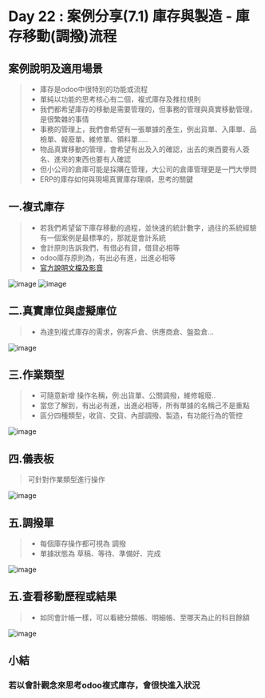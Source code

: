 # Day 22 : 案例分享(7.1) 庫存與製造 - 庫存移動(調撥)流程

## 案例說明及適用場景
>- 庫存是odoo中很特別的功能或流程
>- 單純以功能的思考核心有二個，複式庫存及推拉規則
>- 我們都希望庫存的移動是需要管理的，但事務的管理與真實移動管理，是很繁雜的事情
>- 事務的管理上，我們會希望有一張單據的產生，例出貨單、入庫單、品檢單、報廢單、維修單、領料單.....
>- 物品真實移動的管理，會希望有出及入的確認，出去的東西要有人簽名、進來的東西也要有人確認
>- 但小公司的倉庫可能是採購在管理，大公司的倉庫管理更是一門大學問
>- ERP的庫存如何與現場真實庫存理順，思考的關鍵

## 一.複式庫存
>- 若我們希望留下庫存移動的過程，並快速的統計數字，過往的系統經驗有一個案例是最標準的，那就是會計系統
>- 會計原則告訴我們，有借必有貸，借貸必相等
>- odoo庫存原則為，有出必有進，出進必相等
>- [官方說明文檔及影音](https://www.odoo.com/documentation/14.0/zh_CN/applications/inventory_and_mrp/inventory.html)

![image](https://user-images.githubusercontent.com/1887931/136120307-a5f47f5e-55d7-4788-a448-d0063290d7f9.png)
![image](https://user-images.githubusercontent.com/1887931/136119857-f555626c-a8aa-4f39-995d-1e51b01a318b.png)

## 二.真實庫位與虛擬庫位
>- 為達到複式庫存的需求，例客戶倉、供應商倉、盤盈倉...

![image](https://user-images.githubusercontent.com/1887931/136119961-1f1ccc9f-9498-4d8c-842c-b5190ea7707d.png)
## 三.作業類型
>- 可隨意新增 操作名稱，例:出貨單、公關調撥，維修報廢..
>- 當您了解到，有出必有進，出進必相等，所有單據的名稱己不是重點
>- 區分四種類型，收貨、交貨、內部調撥、製造，有功能行為的管控

![image](https://user-images.githubusercontent.com/1887931/136120043-32e4857a-c0b5-4caa-b6c7-f111db5203ed.png)

## 四.儀表板
>可針對作業類型進行操作

![image](https://user-images.githubusercontent.com/1887931/136120080-fd21fdbc-8b8a-47a6-a82c-39523336223d.png)

## 五.調撥單
>- 每個庫存操作都可視為 調撥
>- 單據狀態為 草稿、等待、準備好、完成

![image](https://user-images.githubusercontent.com/1887931/136120136-1ed29766-6737-4d82-ae06-6f82364975b6.png)

## 五.查看移動歷程或結果
>- 如同會計帳一樣，可以看總分類帳、明細帳、至哪天為止的科目餘額

![image](https://user-images.githubusercontent.com/1887931/136120225-10e21a85-3baa-42cc-9019-fe706f2f6589.png)

## 小結
### 若以會計觀念來思考odoo複式庫存，會很快進入狀況
